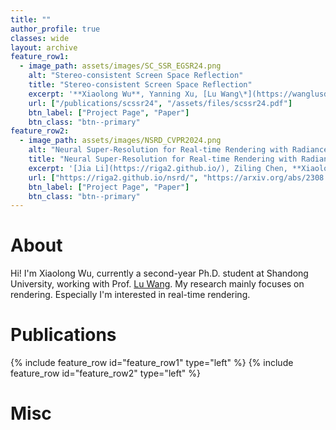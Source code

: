 ```yaml
---
title: ""
author_profile: true
classes: wide
layout: archive
feature_row1:
  - image_path: assets/images/SC_SSR_EGSR24.png
    alt: "Stereo-consistent Screen Space Reflection"
    title: "Stereo-consistent Screen Space Reflection"
    excerpt: '**Xiaolong Wu**, Yanning Xu, [Lu Wang\*](https://wanglusdu.github.io/)<br>Computer Graphics Forum (Eurographics Symposium on Rendering 2024), 2024.'
    url: ["/publications/scssr24", "/assets/files/scssr24.pdf"]
    btn_label: ["Project Page", "Paper"]
    btn_class: "btn--primary"
feature_row2:
  - image_path: assets/images/NSRD_CVPR2024.png
    alt: "Neural Super-Resolution for Real-time Rendering with Radiance Demodulation"
    title: "Neural Super-Resolution for Real-time Rendering with Radiance Demodulation"
    excerpt: '[Jia Li](https://riga2.github.io/), Ziling Chen, **Xiaolong Wu**, [Lu Wang\*](https://wanglusdu.github.io/), [Beibei Wang\*](https://wangningbei.github.io/), [Lei Zhang](https://www4.comp.polyu.edu.hk/~cslzhang/)<br>CVPR, 2024.'
    url: ["https://riga2.github.io/nsrd/", "https://arxiv.org/abs/2308.06699"]
    btn_label: ["Project Page", "Paper"]
    btn_class: "btn--primary"
---
```


# About
Hi! I'm Xiaolong Wu, currently a second-year Ph.D. student at Shandong University, working with Prof. [Lu Wang](https://wanglusdu.github.io/). My research mainly focuses on rendering. Especially I'm interested in real-time rendering.
# Publications

{% include feature_row id="feature_row1" type="left" %}
{% include feature_row id="feature_row2" type="left" %}


# Misc